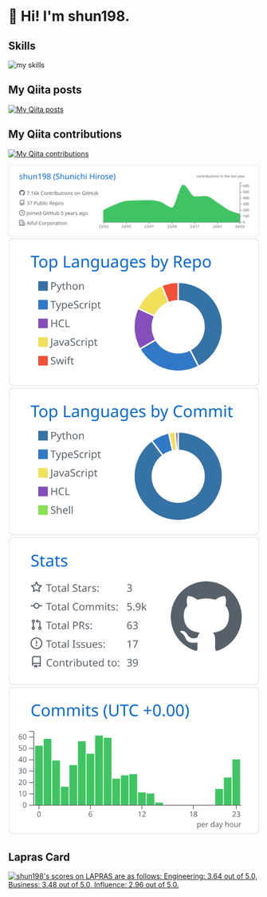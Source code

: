 # 👋 Hi! I'm shun198.

## Skills
<img alt="my skills" src="https://skillicons.dev/icons?theme=light&perline=6&i=python,django,linux,mysql,postgres,nginx,docker,github,githubactions,aws,vscode"/>

## My Qiita posts
[![My Qiita posts](https://qiita-badge.apiapi.app/s/shun198/posts.svg)](http://qiita.com/shun198)
## My Qiita contributions
[![My Qiita contributions](https://qiita-badge.apiapi.app/s/shun198/contributions.svg)](http://qiita.com/shun198)

[![](https://raw.githubusercontent.com/shun198/shun198/master/profile-summary-card-output/github/0-profile-details.svg)](https://github.com/vn7n24fzkq/github-profile-summary-cards)
[![](https://raw.githubusercontent.com/shun198/shun198/master/profile-summary-card-output/github/1-repos-per-language.svg)](https://github.com/vn7n24fzkq/github-profile-summary-cards) [![](https://raw.githubusercontent.com/shun198/shun198/master/profile-summary-card-output/github/2-most-commit-language.svg)](https://github.com/vn7n24fzkq/github-profile-summary-cards)
[![](https://raw.githubusercontent.com/shun198/shun198/master/profile-summary-card-output/github/3-stats.svg)](https://github.com/vn7n24fzkq/github-profile-summary-cards) [![](https://raw.githubusercontent.com/shun198/shun198/master/profile-summary-card-output/github/4-productive-time.svg)](https://github.com/vn7n24fzkq/github-profile-summary-cards)

## Lapras Card
<!--START_SECTION:lapras-card-->
<p ><a href="https://lapras.com/public/shun198" target="_blank" rel="noopener noreferrer"><img alt="shun198's scores on LAPRAS are as follows: Engineering: 3.64 out of 5.0, Business: 3.48 out of 5.0, Influence: 2.96 out of 5.0." src="https://lapras-card-generator.vercel.app/api/svg?e=3.64&b=3.48&i=2.96&b1=%23020E27&b2=%230E5593&i1=%23030E21&i2=%231688BF&l=en" width="400" ></a></p>
<!--END_SECTION:lapras-card-->

